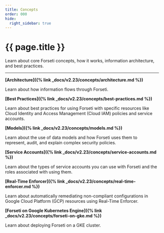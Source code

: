 ```yaml
---
title: Concepts
order: 000
hide:
  right_sidebar: true
---
```


# {{ page.title }}

Learn about core Forseti concepts, how it works, information architecture, and best practices.

---

**[Architecture]({% link _docs/v2.23/concepts/architecture.md %})**

Learn about how information flows through Forseti.

**[Best Practices]({% link _docs/v2.23/concepts/best-practices.md %})**

Learn about best practices for using Forseti with specific resources like Cloud Identity and
Access Management (Cloud IAM) policies and service accounts.

**[Models]({% link _docs/v2.23/concepts/models.md %})**

Learn about the use of data models and how Forseti uses them to represent, audit, and explain
complex security policies.

**[Service Accounts]({% link _docs/v2.23/concepts/service-accounts.md %})**

Learn about the types of service accounts you can use with Forseti and the roles associated with
using them.

**[Real-Time Enforcer]({% link _docs/v2.23/concepts/real-time-enforcer.md %})**

Learn about automatically remediating non-compliant configurations in Google Cloud Platform (GCP) resources using 
Real-Time Enforcer.

**[Forseti on Google Kubernetes Engine]({% link _docs/v2.23/concepts/forseti-on-gke.md %})**

Learn about deploying Forseti on a GKE cluster.
